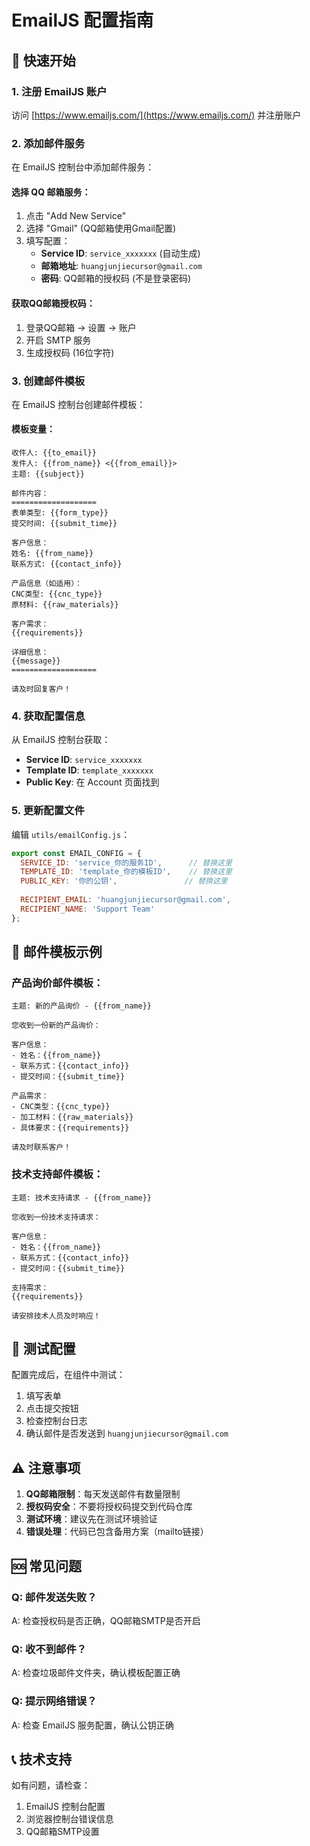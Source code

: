 # EmailJS 配置指南

## 🚀 快速开始

### 1. 注册 EmailJS 账户
访问 [https://www.emailjs.com/](https://www.emailjs.com/) 并注册账户

### 2. 添加邮件服务
在 EmailJS 控制台中添加邮件服务：

#### 选择 QQ 邮箱服务：
1. 点击 "Add New Service"
2. 选择 "Gmail" (QQ邮箱使用Gmail配置)  
3. 填写配置：
   - **Service ID**: `service_xxxxxxx` (自动生成)
   - **邮箱地址**: `huangjunjiecursor@gmail.com`
   - **密码**: QQ邮箱的授权码 (不是登录密码)

#### 获取QQ邮箱授权码：
1. 登录QQ邮箱 → 设置 → 账户
2. 开启 SMTP 服务
3. 生成授权码 (16位字符)

### 3. 创建邮件模板
在 EmailJS 控制台创建邮件模板：

#### 模板变量：
```
收件人: {{to_email}}
发件人: {{from_name}} <{{from_email}}>
主题: {{subject}}

邮件内容：
===================
表单类型: {{form_type}}
提交时间: {{submit_time}}

客户信息：
姓名: {{from_name}}
联系方式: {{contact_info}}

产品信息（如适用）：
CNC类型: {{cnc_type}}
原材料: {{raw_materials}}

客户需求：
{{requirements}}

详细信息：
{{message}}
===================

请及时回复客户！
```

### 4. 获取配置信息
从 EmailJS 控制台获取：
- **Service ID**: `service_xxxxxxx`
- **Template ID**: `template_xxxxxxx`  
- **Public Key**: 在 Account 页面找到

### 5. 更新配置文件
编辑 `utils/emailConfig.js`：

```javascript
export const EMAIL_CONFIG = {
  SERVICE_ID: 'service_你的服务ID',      // 替换这里
  TEMPLATE_ID: 'template_你的模板ID',    // 替换这里  
  PUBLIC_KEY: '你的公钥',               // 替换这里
  
  RECIPIENT_EMAIL: 'huangjunjiecursor@gmail.com',
  RECIPIENT_NAME: 'Support Team'
};
```

## 📧 邮件模板示例

### 产品询价邮件模板：
```
主题: 新的产品询价 - {{from_name}}

您收到一份新的产品询价：

客户信息：
- 姓名：{{from_name}}
- 联系方式：{{contact_info}}
- 提交时间：{{submit_time}}

产品需求：
- CNC类型：{{cnc_type}}
- 加工材料：{{raw_materials}}
- 具体要求：{{requirements}}

请及时联系客户！
```

### 技术支持邮件模板：
```
主题: 技术支持请求 - {{from_name}}

您收到一份技术支持请求：

客户信息：
- 姓名：{{from_name}}  
- 联系方式：{{contact_info}}
- 提交时间：{{submit_time}}

支持需求：
{{requirements}}

请安排技术人员及时响应！
```

## 🔧 测试配置

配置完成后，在组件中测试：

1. 填写表单
2. 点击提交按钮
3. 检查控制台日志
4. 确认邮件是否发送到 `huangjunjiecursor@gmail.com`

## ⚠️ 注意事项

1. **QQ邮箱限制**：每天发送邮件有数量限制
2. **授权码安全**：不要将授权码提交到代码仓库
3. **测试环境**：建议先在测试环境验证
4. **错误处理**：代码已包含备用方案（mailto链接）

## 🆘 常见问题

### Q: 邮件发送失败？
A: 检查授权码是否正确，QQ邮箱SMTP是否开启

### Q: 收不到邮件？
A: 检查垃圾邮件文件夹，确认模板配置正确

### Q: 提示网络错误？
A: 检查 EmailJS 服务配置，确认公钥正确

## 📞 技术支持

如有问题，请检查：
1. EmailJS 控制台配置
2. 浏览器控制台错误信息
3. QQ邮箱SMTP设置